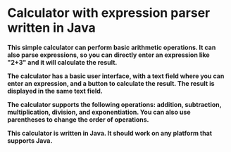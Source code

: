 # Calculator with expression parser written in Java

**This simple calculator can perform basic arithmetic operations. It can also parse expressions, so you can directly enter an expression like "2+3" and it will calculate the result.**

**The calculator has a basic user interface, with a text field where you can enter an expression, and a button to calculate the result. The result is displayed in the same text field.**

**The calculator supports the following operations: addition, subtraction, multiplication, division, and exponentiation. You can also use parentheses to change the order of operations.**

**This calculator is written in Java. It should work on any platform that supports Java.**

